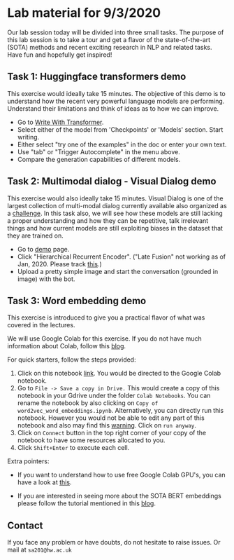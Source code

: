 # Lab material for 9/3/2020

Our lab session today will be divided into three small tasks. The purpose of this lab session is to take a tour and get a flavor of the state-of-the-art (SOTA) methods and recent exciting research in NLP and related tasks. 
Have fun and hopefully get inspired!

## Task 1: Huggingface transformers demo 

This exercise would ideally take 15 minutes. The objective of this demo is to understand how the recent very powerful language models are performing. Understand their limitations and think of ideas as to how we can improve.

- Go to [Write With Transformer](https://transformer.huggingface.co/).
- Select either of the model from 'Checkpoints' or 'Models' section. Start writing.
- Either select "try one of the examples" in the doc or enter your own text.
- Use "tab" or "Trigger Autocomplete" in the menu above.
- Compare the generation capabilities of different models.


## Task 2: Multimodal dialog - Visual Dialog demo

This exercise would also ideally take 15 minutes. Visual Dialog is one of the largest collection of multi-modal dialog currently available also organized as a [challenge](https://visualdialog.org/challenge/2019). In this task also, we will see how these models are still lacking a proper understanding and how they can be repetitive, talk irrelevant things and how current models are still exploiting biases in the dataset that they are trained on. 

- Go to [demo](http://demo.visualdialog.org/) page. 
- Click "Hierarchical Recurrent Encoder". ("Late Fusion" not working as of Jan, 2020. Please track [this](https://github.com/batra-mlp-lab/visdial-challenge-starter-pytorch/issues/29).) 
- Upload a pretty simple image and start the conversation (grounded in image) with the bot.


## Task 3: Word embedding demo

This exercise is introduced to give you a practical flavor of what was covered in the lectures.  
 
We will use Google Colab for this exercise. If you do not have much information about Colab, follow this [blog](https://towardsdatascience.com/getting-started-with-google-colab-f2fff97f594c).  

For quick starters, follow the steps provided:

1. Click on this notebook [link](https://colab.research.google.com/drive/11spXsv4T27c31GJYuG_u_N0NSFTo7cy7). You would be directed to the Google Colab notebook.
2. Go to `File -> Save a copy in Drive.` 
This would create a copy of this notebook in your Gdrive under the folder `Colab Notebooks`. You can rename the notebook by also clicking on `Copy of word2vec_word_embeddings.ipynb`. 
Alternatively, you can directly run this notebook. However you would not be able to edit any part of this notebook and also may find this [warning](https://github.com/shubhamagarwal92/CA_2020/blob/master/docs/static/images/collab_warning.jpeg). Click on `run anyway`.  
3. Click on `Connect` button in the top right corner of your copy of the notebook to have some resources allocated to you.
4. Click `Shift+Enter` to execute each cell.


 


Extra pointers: 

- If you want to understand how to use free Google Colab GPU's, you can have a look at [this](https://medium.com/@oribarel/getting-the-most-out-of-your-google-colab-2b0585f82403).  

- If you are interested in seeing more about the SOTA BERT embeddings please follow the tutorial mentioned in this [blog](https://towardsdatascience.com/bert-visualization-in-embedding-projector-dfe4c9e18ca9).

## Contact

If you face any problem or have doubts, do not hesitate to raise issues. Or mail at `sa201@hw.ac.uk`

